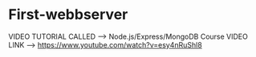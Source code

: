 # First-webbserver
VIDEO TUTORIAL CALLED --> Node.js/Express/MongoDB Course
VIDEO LINK --> https://www.youtube.com/watch?v=esy4nRuShl8
